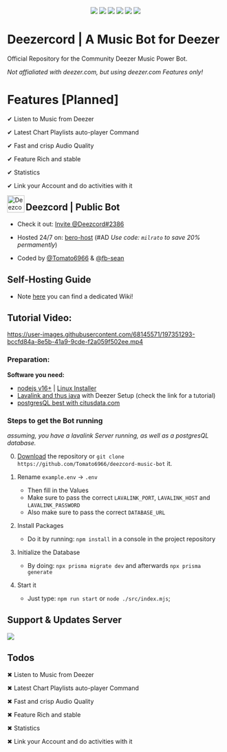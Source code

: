 <div align="center">
 <a href="https://discord.gg/7KJnTDKQ8N" target="_blank"><img src="https://img.shields.io/maintenance/yes/2023?style=for-the-badge" /></a>
 <a href="https://discord.gg/7KJnTDKQ8N" target="_blank"><img src="https://img.shields.io/discord/1034415148263297045?color=blue&label=support&style=for-the-badge&logoColor=white" /></a>
 <a href="https://deezer.com" target="_blank"><img src="https://img.shields.io/badge/Deezer-FEAA2D?style=for-the-badge&logo=deezer&logoColor=white"/></a>
 <a href="https://www.postgresql.org" target="_blank"><img src="https://img.shields.io/badge/postgres-%23316192.svg?style=for-the-badge&logo=postgresql&logoColor=white"/></a>
 <a href="https://www.nodejs.org" target="_blank"><img src="https://img.shields.io/badge/node.js-6DA55F?style=for-the-badge&logo=node.js&logoColor=white"/></a>
 <a href="https://www.fastify.io/" target="_blank"><img src="https://img.shields.io/badge/fastify-%23000000.svg?style=for-the-badge&logo=fastify&logoColor=white" /></a>
</div>

# Deezercord | A Music Bot for Deezer

Official Repository for the Community Deezer Music Power Bot. 

*Not affialiated with deezer.com, but using deezer.com Features only!*

# Features [Planned]

✔ Listen to Music from Deezer

✔ Latest Chart Playlists auto-player Command

✔ Fast and crisp Audio Quality

✔ Feature Rich and stable

✔ Statistics

✔ Link your Account and do activities with it


<img align="left" width="40" height="40" src="https://media.discordapp.net/attachments/1034419117853257738/1034421249356603482/Logo_cropped.png" alt="Deezcord Logo">

## Deezcord | Public Bot

- Check it out: [Invite @Deezcord#2386](https://discord.com/oauth2/authorize?client_id=1032998523123290182&scope=bot&permissions=279218310144)

- Hosted 24/7 on: [bero-host](https://bero.milrato.dev) (#AD *Use code: `milrato` to save 20% permamently*)

- Coded by [@Tomato6966](https://github.com/Tomato6966) & [@fb-sean](https://github.com/fb-sean)

## Self-Hosting Guide

- Note [here](https://github.com/Tomato6966/deezcord-music-bot/wiki) you can find a dedicated Wiki!

## Tutorial Video:

https://user-images.githubusercontent.com/68145571/197351293-bccfd84a-8e5b-41a9-9cde-f2a059f502ee.mp4

### Preparation:

**Software you need:**

 - [nodejs v16+](https://nodejs.org/en/download/) | [Linux Installer](https://github.com/Tomato6966/Debian-Cheat-Sheet-Setup/wiki/3.1-Install-nodejs-and-npm)
 - [Lavalink and thus java](https://github.com/Tomato6966/deezcord-music-bot/tree/LavalinkServer) with Deezer Setup (check the link for a tutorial)
 - [postgresQL best with citusdata.com](https://docs.citusdata.com/en/v11.1/installation/single_node_debian.html)
 
### Steps to get the Bot running

*assuming, you have a lavalink Server running, as well as a postgresQL database.*

0. [Download](https://github.com/Tomato6966/deezcord-music-bot/archive/refs/heads/main.zip) the repository or `git clone https://github.com/Tomato6966/deezcord-music-bot` it.

1. Rename `example.env` -> `.env`
    - Then fill in the Values
    - Make sure to pass the correct `LAVALINK_PORT`, `LAVALINK_HOST` and `LAVALINK_PASSWORD`
    - Also make sure to pass the correct `DATABASE_URL`

2. Install Packages
    - Do it by running: `npm install` in a console in the project repository
    
3. Initialize the Database
    - By doing: `npx prisma migrate dev` and afterwards `npx prisma generate`

4. Start it
    - Just type: `npm run start` or `node ./src/index.mjs`;


## Support & Updates Server

<a href="https://discord.gg/7KJnTDKQ8N" target="_blank"><img src="https://discord.com/api/guilds/1034415148263297045/widget.png?style=banner4" /></a>


## Todos

✖ Listen to Music from Deezer

✖ Latest Chart Playlists auto-player Command

✖ Fast and crisp Audio Quality

✖ Feature Rich and stable

✖ Statistics

✖ Link your Account and do activities with it




